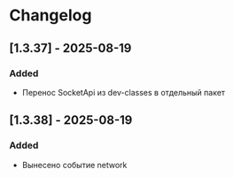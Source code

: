 # Changelog

## [1.3.37] - 2025-08-19
### Added
- Перенос SocketApi из dev-classes в отдельный пакет
## [1.3.38] - 2025-08-19
### Added
- Вынесено событие network